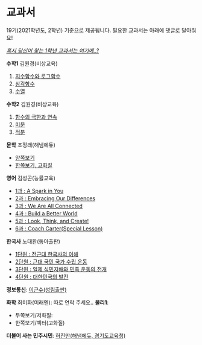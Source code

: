 # 교과서
19기(2021학년도, 2학년) 기준으로 제공됩니다. 필요한 교과서는 아래에 댓글로 달아줘요!

[_혹시 당신이 찾는 1학년 교과서는 여기에..?_](./unused.html)

**수학1**
김원경(비상교육)
1. [지수함수와 로그함수](https://firebasestorage.googleapis.com/v0/b/rycont-shared.appspot.com/o/%EB%B9%84%EC%83%81%20%EA%B3%A0%EB%93%B1%EC%88%98%ED%95%991%2001.pdf?alt=media)
2. [삼각함수](https://firebasestorage.googleapis.com/v0/b/rycont-shared.appspot.com/o/%EB%B9%84%EC%83%81%20%EA%B3%A0%EB%93%B1%EC%88%98%ED%95%991%2002.pdf?alt=media)
3. [수열](https://firebasestorage.googleapis.com/v0/b/rycont-shared.appspot.com/o/%EB%B9%84%EC%83%81%20%EA%B3%A0%EB%93%B1%EC%88%98%ED%95%991%2003.pdf?alt=media)


**수학2**
김원경(비상교육)
1. [함수의 극한과 연속](https://firebasestorage.googleapis.com/v0/b/rycont-shared.appspot.com/o/%EB%B9%84%EC%83%81%20%EA%B3%A0%EB%93%B1%EC%88%98%ED%95%992%2001.pdf?alt=media)
2. [미분](https://firebasestorage.googleapis.com/v0/b/rycont-shared.appspot.com/o/%EB%B9%84%EC%83%81%20%EA%B3%A0%EB%93%B1%EC%88%98%ED%95%992%2002.pdf?alt=media)
3. [적분](https://firebasestorage.googleapis.com/v0/b/rycont-shared.appspot.com/o/%EB%B9%84%EC%83%81%20%EA%B3%A0%EB%93%B1%EC%88%98%ED%95%992%2003.pdf?alt=media)

**문학**
조정래(해냄에듀)
- [양쪽보기](https://firebasestorage.googleapis.com/v0/b/rycont-shared.appspot.com/o/%EA%B3%A0_%EB%AC%B8%ED%95%99.pdf?alt=media)
- [한쪽보기, 고화질](https://firebasestorage.googleapis.com/v0/b/rycont-shared.appspot.com/o/%EA%B3%A0_%EB%AC%B8%ED%95%99.pdf?alt=media)

**영어**
김성곤(능률교육)
- [1과 : A Spark in You](https://firebasestorage.googleapis.com/v0/b/rycont-shared.appspot.com/o/2015he_e1_L01_%EA%B5%90%EA%B3%BC%EC%84%9C_PDF.pdf?alt=media)
- [2과 : Embracing Our Differences](https://firebasestorage.googleapis.com/v0/b/rycont-shared.appspot.com/o/2015he_e1_L02_%EA%B5%90%EA%B3%BC%EC%84%9C_PDF.pdf?alt=media)
- [3과 : We Are All Connected](https://firebasestorage.googleapis.com/v0/b/rycont-shared.appspot.com/o/2015he_e1_L03_%EA%B5%90%EA%B3%BC%EC%84%9C_PDF.pdf?alt=media)
- [4과 : Build a Better World](https://firebasestorage.googleapis.com/v0/b/rycont-shared.appspot.com/o/2015he_e1_L04_%EA%B5%90%EA%B3%BC%EC%84%9C_PDF.pdf?alt=media)
- [5과 : Look, Think, and Create!](https://firebasestorage.googleapis.com/v0/b/rycont-shared.appspot.com/o/2015he_e1_L05_%EA%B5%90%EA%B3%BC%EC%84%9C_PDF.pdf?alt=media)
- [6과 : Coach Carter(Special Lesson)](https://firebasestorage.googleapis.com/v0/b/rycont-shared.appspot.com/o/2015he_e1_SL_%EA%B5%90%EA%B3%BC%EC%84%9C_PDF.pdf?alt=media)

**한국사**
노대환(동아출판)
- [1단원 : 전근대 한국사의 이해](https://firebasestorage.googleapis.com/v0/b/rycont-shared.appspot.com/o/%ED%95%9C%EA%B5%AD%EC%82%AC_%EB%85%B8%EB%8C%80%ED%99%98_2_%EC%A0%84%EA%B7%BC%EB%8C%80%ED%95%9C%EA%B5%AD%EC%82%AC%EC%9D%98%EC%9D%B4%ED%95%B4.pdf?alt=media)
- [2단원 : 근대 국민 국가 수립 운동](https://firebasestorage.googleapis.com/v0/b/rycont-shared.appspot.com/o/%ED%95%9C%EA%B5%AD%EC%82%AC_%EB%85%B8%EB%8C%80%ED%99%98_1_%EA%B7%BC%EB%8C%80%EA%B5%AD%EB%AF%BC%EA%B5%AD%EA%B0%80%EC%88%98%EB%A6%BD%EC%9A%B4%EB%8F%99.pdf?alt=media)
- [3단원 : 일제 식민지배와 민족 운동의 전개](https://firebasestorage.googleapis.com/v0/b/rycont-shared.appspot.com/o/%ED%95%9C%EA%B5%AD%EC%82%AC_%EB%85%B8%EB%8C%80%ED%99%98_3_%EC%9D%BC%EC%A0%9C%EC%8B%9D%EB%AF%BC%EC%A7%80%EC%A7%80%EB%B0%B0%EC%99%80%EB%AF%BC%EC%A1%B1%EC%9A%B4%EB%8F%99%EC%9D%98%EC%A0%84%EA%B0%9C.pdf?alt=media)
- [4단원 : 대한민국의 발전](https://firebasestorage.googleapis.com/v0/b/rycont-shared.appspot.com/o/%ED%95%9C%EA%B5%AD%EC%82%AC_%EB%85%B8%EB%8C%80%ED%99%98_4_%EB%8C%80%ED%95%9C%EB%AF%BC%EA%B5%AD%EC%9D%98%EB%B0%9C%EC%A0%84.pdf?alt=media)

**정보통신**: [이근수(성림출판)](https://firebasestorage.googleapis.com/v0/b/rycont-shared.appspot.com/o/%EC%A0%95%EB%B3%B4%ED%86%B5%EC%8B%A0_%EC%9D%B4%EA%B7%BC%EC%88%98_%EC%84%B1%EB%A6%BC%EC%B6%9C%ED%8C%90.pdf?alt=media)

**화학** 최미화(미래엔): 따로 연락 주세요..
**물리1**:
- 두쪽보기/저화질: 
- 한쪽보기/벡터(고화질)

**더불어 사는 민주시민**: [허진만(해냄에듀, 경기도교육청)](http://www.hnedu.co.kr/textbook/textbook/ebook/high_citizen.pdf)
<!--stackedit_data:
eyJoaXN0b3J5IjpbLTIxNDM1NjQ3NDUsMTU1ODM3MzgzMSwtND
MzNDI4NDExXX0=
-->